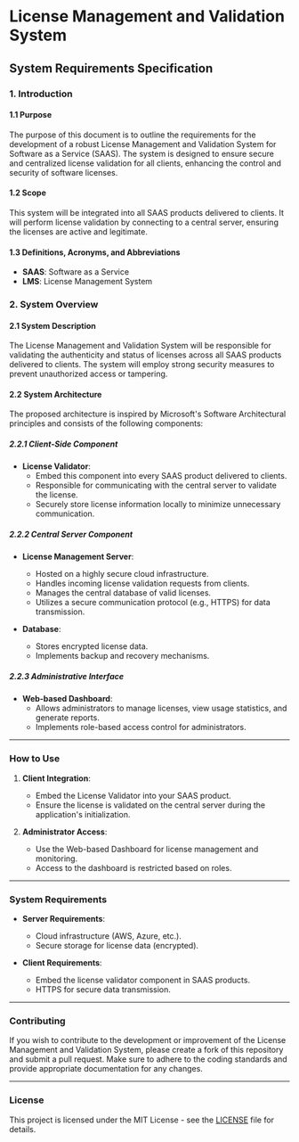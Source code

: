 # License Management and Validation System

## System Requirements Specification

### 1. Introduction

#### 1.1 Purpose
The purpose of this document is to outline the requirements for the development of a robust License Management and Validation System for Software as a Service (SAAS). The system is designed to ensure secure and centralized license validation for all clients, enhancing the control and security of software licenses.

#### 1.2 Scope
This system will be integrated into all SAAS products delivered to clients. It will perform license validation by connecting to a central server, ensuring the licenses are active and legitimate.

#### 1.3 Definitions, Acronyms, and Abbreviations
- **SAAS**: Software as a Service
- **LMS**: License Management System

### 2. System Overview

#### 2.1 System Description
The License Management and Validation System will be responsible for validating the authenticity and status of licenses across all SAAS products delivered to clients. The system will employ strong security measures to prevent unauthorized access or tampering.

#### 2.2 System Architecture
The proposed architecture is inspired by Microsoft's Software Architectural principles and consists of the following components:

##### 2.2.1 Client-Side Component
- **License Validator**:
  - Embed this component into every SAAS product delivered to clients.
  - Responsible for communicating with the central server to validate the license.
  - Securely store license information locally to minimize unnecessary communication.

##### 2.2.2 Central Server Component
- **License Management Server**:
  - Hosted on a highly secure cloud infrastructure.
  - Handles incoming license validation requests from clients.
  - Manages the central database of valid licenses.
  - Utilizes a secure communication protocol (e.g., HTTPS) for data transmission.

- **Database**:
  - Stores encrypted license data.
  - Implements backup and recovery mechanisms.

##### 2.2.3 Administrative Interface
- **Web-based Dashboard**:
  - Allows administrators to manage licenses, view usage statistics, and generate reports.
  - Implements role-based access control for administrators.

---

### How to Use

1. **Client Integration**: 
   - Embed the License Validator into your SAAS product.
   - Ensure the license is validated on the central server during the application's initialization.

2. **Administrator Access**:
   - Use the Web-based Dashboard for license management and monitoring.
   - Access to the dashboard is restricted based on roles.

---

### System Requirements

- **Server Requirements**: 
  - Cloud infrastructure (AWS, Azure, etc.).
  - Secure storage for license data (encrypted).

- **Client Requirements**:
  - Embed the license validator component in SAAS products.
  - HTTPS for secure data transmission.

---

### Contributing

If you wish to contribute to the development or improvement of the License Management and Validation System, please create a fork of this repository and submit a pull request. Make sure to adhere to the coding standards and provide appropriate documentation for any changes.

---

### License

This project is licensed under the MIT License - see the [LICENSE](LICENSE) file for details.
